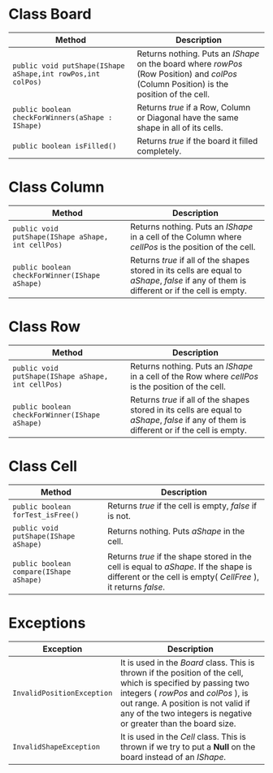 # Class Board

| Method | Description |
| --- | --- |
| `public void putShape(IShape aShape,int rowPos,int colPos)` | Returns nothing. Puts an *IShape* on the board where *rowPos* (Row Position) and *colPos* (Column Position) is the position of the cell. |
| `public boolean checkForWinners(aShape : IShape)` | Returns *true* if a Row, Column or Diagonal have the same shape in all of its cells. |
| `public boolean isFilled()` | Returns *true* if the board it filled completely. |

# Class Column

| Method | Description |
| --- | --- |
| `public void putShape(IShape aShape, int cellPos)` | Returns nothing. Puts an *IShape* in a cell of the Column where *cellPos* is the position of the cell. |
| `public boolean checkForWinner(IShape aShape)` | Returns *true* if all of the shapes stored in its cells are equal to *aShape*, *false* if any of them is different or if the cell is empty. |

# Class Row

| Method | Description |
| --- | --- |
| `public void putShape(IShape aShape, int cellPos)` | Returns nothing. Puts an *IShape* in a cell of the Row where *cellPos* is the position of the cell. |
| `public boolean checkForWinner(IShape aShape)` | Returns *true* if all of the shapes stored in its cells are equal to *aShape*, *false* if any of them is different or if the cell is empty. |

# Class Cell

| Method | Description |
| --- | --- |
| `public boolean forTest_isFree()` | Returns *true* if the cell is empty, *false* if is not. |
| `public void putShape(IShape aShape)` | Returns nothing. Puts *aShape* in the cell. |
| `public boolean compare(IShape aShape)` | Returns *true* if the shape stored in the cell is equal to *aShape*. If the shape is different or the cell is empty( *CellFree* ), it returns *false*. |

# Exceptions

| Exception | Description |
| --- | --- |
| `InvalidPositionException` | It is used in the *Board* class. This is thrown if the position of the cell, which is specified by passing two integers ( *rowPos* and *colPos* ), is out range. A position is not valid if any of the two integers is  negative or greater than the board size. |
| `InvalidShapeException` | It is used in the *Cell* class. This is thrown if we try to put a **Null** on the board instead of an *IShape*. |

